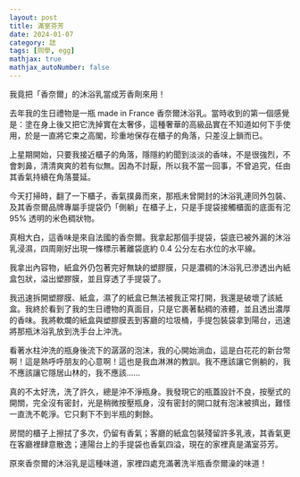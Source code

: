 ```yaml
---
layout: post
title: 滿室芬芳
date: 2024-01-07
category: 誌
tags: [同學, egg]
mathjax: true
mathjax_autoNumber: false
---
```


我竟把「香奈爾」的沐浴乳當成芳香劑來用！

<!--more-->



去年我的生日禮物是一瓶 made in France 香奈爾沐浴乳。當時收到的第一個感覺是：塗在身上後又把它洗掉實在太奢侈，這種奢華的高級品實在不知道如何下手使用，於是一直將它束之高閣，珍重地保存在櫃子的角落，只差沒上鎖而已。

上星期開始，只要我接近櫃子的角落，隱隱約約聞到淡淡的香味，不是很強烈，不會刺鼻，清清爽爽的若有似無。因為不討厭，所以我不當一回事，不曾追究，任由其香氣持續在角落蔓延。

今天打掃時，翻了一下櫃子，香氣撲鼻而來，那瓶未曾開封的沐浴乳連同外包裝、及其香奈爾品牌專屬手提袋仍「側躺」在櫃子上，只是手提袋接觸櫃面的底面有沱 95% 透明的米色稠狀物。

真相大白，這香味是來自法國的香奈爾。我拿起那個手提袋，袋底已被外漏的沐浴乳浸濕，四周剛好出現一條標示著離袋底約 0.4 公分左右水位的水平線。

我拿出內容物，紙盒外仍包著完好無缺的塑膠膜，只是濃稠的沐浴乳已滲透出內紙盒包狀，溢出塑膠膜，並且穿透了手提袋了。

我迅速拆開塑膠膜、紙盒，濕了的紙盒已無法被我正常打開，我還是破壞了該紙盒。我終於看到了我的生日禮物的真面目，只是它裹著黏稠的液體，並且透出濃厚的香味。我將軟爛的紙盒與塑膠膜丟到客廳的垃圾桶，手提包裝袋拿到陽台，迅速將那瓶沐浴乳放到洗手台上沖洗。

看著水柱沖洗的瓶身後流下的潺潺的泡沫，我的心開始淌血，這是白花花的新台幣啊！這是熱呼呼朋友的心意啊！這也是我血淋淋的教訓。我不應該讓它側躺的，我不應該讓它隱居山林的，我不應該......

真的不太好洗，洗了許久，總是沖不淨瓶身。我發現它的瓶蓋設計不良，按壓式的開關，完全沒有密封，光是稍微按壓瓶身，沒有密封的開口就有泡沫被擠出，難怪一直洗不乾淨。它只剩下不到半瓶的剩餘。

房間的櫃子上擦拭了多次，仍留有香氣；客廳的紙盒包裝殘留許多乳液，其香氣更在客廳裡肆意散逸；連陽台上的手提袋也香氣四溢，現在的家裡真是滿室芬芳。

原來香奈爾的沐浴乳是這種味道，家裡四處充滿著洗半瓶香奈爾澡的味道！
